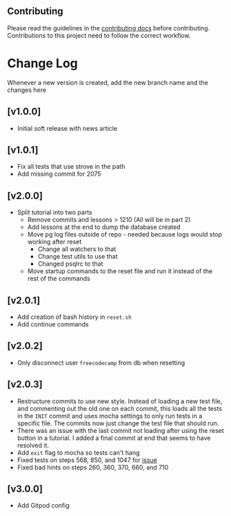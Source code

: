 ## Contributing

Please read the guidelines in the [contributing docs](https://contribute.freecodecamp.org/#/how-to-work-on-tutorials-that-use-coderoad) before contributing. Contributions to this project need to follow the correct workflow.

# Change Log

Whenever a new version is created, add the new branch name and the changes here

## [v1.0.0]

- Initial soft release with news article

## [v1.0.1]

- Fix all tests that use strove in the path
- Add missing commit for 2075

## [v2.0.0]

- Split tutorial into two parts
  - Remove commits and lessons > 1210 (All will be in part 2)
  - Add lessons at the end to dump the database created
  - Move pg log files outside of repo - needed because logs would stop working after reset
    - Change all watchers to that
    - Change test utils to use that
    - Changed psqlrc to that
  - Move startup commands to the reset file and run it instead of the rest of the commands

## [v2.0.1]

- Add creation of bash history in `reset.sh`
- Add continue commands

## [v2.0.2]

- Only disconnect user `freecodecamp` from db when resetting

## [v2.0.3]

- Restructure commits to use new style. Instead of loading a new test file, and commenting out the old one on each commit, this loads all the tests in the `INIT` commit and uses mocha settings to only run tests in a specific file. The commits now just change the test file that should run.
- There was an issue with the last commit not loading after using the reset button in a tutorial. I added a final commit at end that seems to have resolved it.
- Add `exit` flag to mocha so tests can't hang
- Fixed tests on steps 568, 850, and 1047 for [issue](https://github.com/freeCodeCamp/freeCodeCamp/issues/44897)
- Fixed bad hints on steps 260, 360, 370, 660, and 710

## [v3.0.0]

- Add Gitpod config

